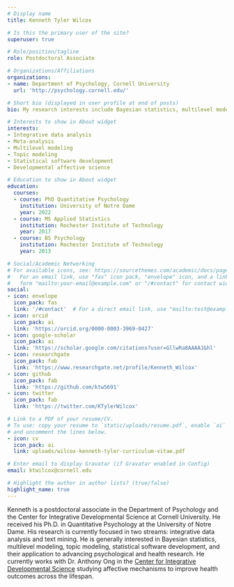 ```yaml
---
# Display name
title: Kenneth Tyler Wilcox

# Is this the primary user of the site?
superuser: true

# Role/position/tagline
role: Postdoctoral Associate

# Organizations/Affiliations
organizations:
- name: Department of Psychology, Cornell University
  url: 'http://psychology.cornell.edu/'

# Short bio (displayed in user profile at end of posts)
bio: My research interests include Bayesian statistics, multilevel modeling, integrative data analysis, meta-analysis, topic modeling, mixture modeling, statistical programming, and cognition and clinical psychology.

# Interests to show in About widget
interests:
- Integrative data analysis
- Meta-analysis
- Multilevel modeling
- Topic modeling
- Statistical software development
- Developmental affective science

# Education to show in About widget
education:
  courses:
  - course: PhD Quantitative Psychology
    institution: University of Notre Dame
    year: 2022
  - course: MS Applied Statistics
    institution: Rochester Institute of Technology
    year: 2017
  - course: BS Psychology
    institution: Rochester Institute of Technology
    year: 2013

# Social/Academic Networking
# For available icons, see: https://sourcethemes.com/academic/docs/page-builder/#icons
#   For an email link, use "fas" icon pack, "envelope" icon, and a link in the
#   form "mailto:your-email@example.com" or "/#contact" for contact widget.
social:
- icon: envelope
  icon_pack: fas
  link: '/#contact'  # For a direct email link, use "mailto:test@example.org".
- icon: orcid
  icon_pack: ai
  link: 'https://orcid.org/0000-0003-3969-0427'
- icon: google-scholar
  icon_pack: ai
  link: 'https://scholar.google.com/citations?user=GllwRa8AAAAJ&hl'
- icon: researchgate
  icon_pack: fab
  link: 'https://www.researchgate.net/profile/Kenneth_Wilcox'
- icon: github
  icon_pack: fab
  link: 'https://github.com/ktw5691'
- icon: twitter
  icon_pack: fab
  link: 'https://twitter.com/KTylerWilcox'

# Link to a PDF of your resume/CV.
# To use: copy your resume to `static/uploads/resume.pdf`, enable `ai` icons in `params.toml`,
# and uncomment the lines below.
- icon: cv
  icon_pack: ai
  link: uploads/wilcox-kenneth-tyler-curriculum-vitae.pdf

# Enter email to display Gravatar (if Gravatar enabled in Config)
email: ktwilcox@cornell.edu

# Highlight the author in author lists? (true/false)
highlight_name: true
---
```


Kenneth is a postdoctoral associate in the Department of Psychology and the Center for Integrative Developmental Science at Cornell University. He received his Ph.D. in Quantitative Psychology at the University of Notre Dame. His research is currently focused in two streams: integrative data analysis and text mining. He is generally interested in Bayesian statistics, multilevel modeling, topic modeling, statistical software development, and their application to advancing psychological and health research. He currently works with Dr. Anthony Ong in the [Center for Integrative Developmental Science](https://www.human.cornell.edu/cids) studying affective mechanisms to improve health outcomes across the lifespan.
